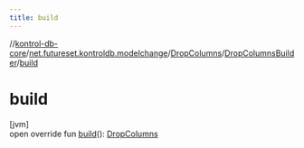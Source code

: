 ```yaml
---
title: build
---
```

//[kontrol-db-core](../../../../index.html)/[net.futureset.kontroldb.modelchange](../../index.html)/[DropColumns](../index.html)/[DropColumnsBuilder](index.html)/[build](build.html)



# build



[jvm]\
open override fun [build](build.html)(): [DropColumns](../index.html)




